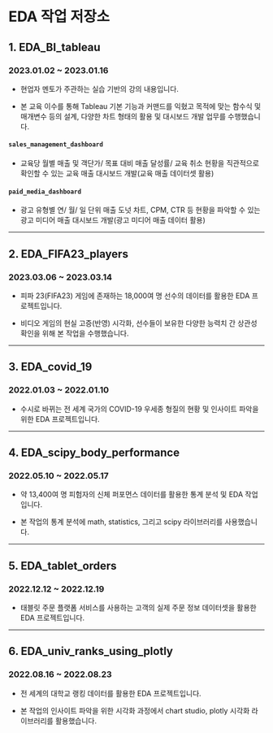 # EDA 작업 저장소

## 1. EDA_BI_tableau
### 2023.01.02 ~ 2023.01.16

* 현업자 멘토가 주관하는 실습 기반의 강의 내용입니다.

* 본 교육 이수를 통해 Tableau 기본 기능과 커맨드를 익혔고 목적에 맞는 함수식 및 매개변수 등의 설계, 다양한 차트 형태의 활용 및 대시보드 개발 업무를 수행했습니다.

#### `sales_management_dashboard`

* 교육당 월별 매출 및 객단가/ 목표 대비 매출 달성률/ 교육 취소 현황을 직관적으로 확인할 수 있는 교육 매출 대시보드 개발(교육 매출 데이터셋 활용)

#### `paid_media_dashboard`

* 광고 유형별 연/ 월/ 일 단위 매출 도넛 차트, CPM, CTR 등 현황을 파악할 수 있는 광고 미디어 매출 대시보드 개발(광고 미디어 매출 데이터 활용)

---

## 2. EDA_FIFA23_players
### 2023.03.06 ~ 2023.03.14

* 피파 23(FIFA23) 게임에 존재하는 18,000여 명 선수의 데이터를 활용한 EDA 프로젝트입니다.

* 비디오 게임의 현실 고증(반영) 시각화, 선수들이 보유한 다양한 능력치 간 상관성 확인을 위해 본 작업을 수행했습니다.

---

## 3. EDA_covid_19
### 2022.01.03 ~ 2022.01.10

* 수시로 바뀌는 전 세계 국가의 COVID-19 우세종 형질의 현황 및 인사이트 파악을 위한 EDA 프로젝트입니다.

---

## 4. EDA_scipy_body_performance
### 2022.05.10 ~ 2022.05.17

* 약 13,400여 명 피험자의 신체 퍼포먼스 데이터를 활용한 통계 분석 및 EDA 작업입니다.

* 본 작업의 통계 분석에 math, statistics, 그리고 scipy 라이브러리를 사용했습니다.

---

## 5. EDA_tablet_orders
### 2022.12.12 ~ 2022.12.19

* 태블릿 주문 플랫폼 서비스를 사용하는 고객의 실제 주문 정보 데이터셋을 활용한 EDA 프로젝트입니다.

---

## 6. EDA_univ_ranks_using_plotly
### 2022.08.16 ~ 2022.08.23

* 전 세계의 대학교 랭킹 데이터를 활용한 EDA 프로젝트입니다.

* 본 작업의 인사이트 파악을 위한 시각화 과정에서 chart studio, plotly 시각화 라이브러리를 활용했습니다.

